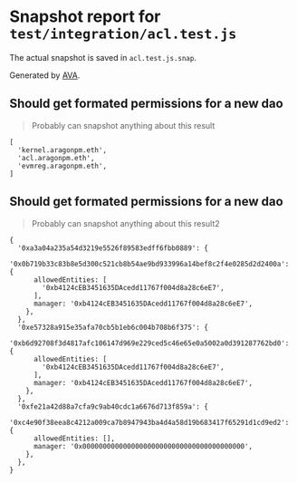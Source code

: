 # Snapshot report for `test/integration/acl.test.js`

The actual snapshot is saved in `acl.test.js.snap`.

Generated by [AVA](https://ava.li).

## Should get formated permissions for a new dao

> Probably can snapshot anything about this result

    [
      'kernel.aragonpm.eth',
      'acl.aragonpm.eth',
      'evmreg.aragonpm.eth',
    ]

## Should get formated permissions for a new dao

> Probably can snapshot anything about this result2

    {
      '0xa3a04a235a54d3219e5526f89583edff6fbb0889': {
        '0x0b719b33c83b8e5d300c521cb8b54ae9bd933996a14bef8c2f4e0285d2d2400a': {
          allowedEntities: [
            '0xb4124cEB3451635DAcedd11767f004d8a28c6eE7',
          ],
          manager: '0xb4124cEB3451635DAcedd11767f004d8a28c6eE7',
        },
      },
      '0xe57328a915e35afa70cb5b1eb6c004b708b6f375': {
        '0xb6d92708f3d4817afc106147d969e229ced5c46e65e0a5002a0d391287762bd0': {
          allowedEntities: [
            '0xb4124cEB3451635DAcedd11767f004d8a28c6eE7',
          ],
          manager: '0xb4124cEB3451635DAcedd11767f004d8a28c6eE7',
        },
      },
      '0xfe21a42d88a7cfa9c9ab40cdc1a6676d713f859a': {
        '0xc4e90f38eea8c4212a009ca7b8947943ba4d4a58d19b683417f65291d1cd9ed2': {
          allowedEntities: [],
          manager: '0x0000000000000000000000000000000000000000',
        },
      },
    }
